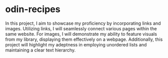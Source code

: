 # odin-recipes
In this project, I aim to showcase my proficiency by incorporating links and images. Utilizing links, I will seamlessly connect various pages within the same website. For images, I will demonstrate my ability to feature visuals from my library, displaying them effectively on a webpage. Additionally, this project will highlight my adeptness in employing unordered lists and maintaining a clear text hierarchy. 
